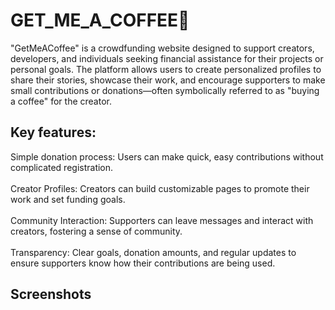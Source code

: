 # GET_ME_A_COFFEE🍵
"GetMeACoffee" is a crowdfunding website designed to support creators, developers, and individuals seeking financial assistance for their projects or personal goals. The platform allows users to create personalized profiles to share their stories, showcase their work, and encourage supporters to make small contributions or donations—often symbolically referred to as "buying a coffee" for the creator.

## Key features:
  Simple donation process: Users can make quick, easy contributions without complicated registration.
  <br><br>
  Creator Profiles: Creators can build customizable pages to promote their work and set funding goals.
  <br><br>
  Community Interaction: Supporters can leave messages and interact with creators, fostering a sense of community.
  <br><br>
  Transparency: Clear goals, donation amounts, and regular updates to ensure supporters know how their contributions are being used.

## Screenshots


















